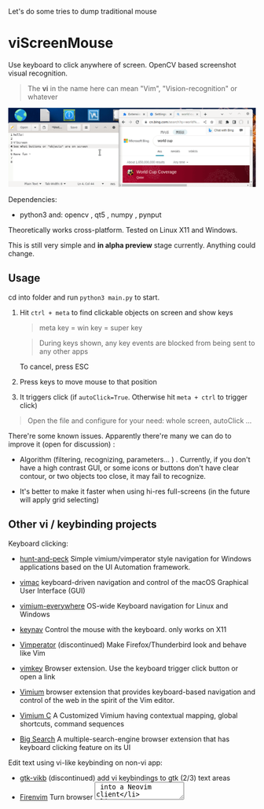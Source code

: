 Let's do some tries to dump traditional mouse

# viScreenMouse

Use keyboard to click anywhere of screen. OpenCV based screenshot visual recognition. 

> The **vi** in the name here can mean "Vim", "Vision-recognition" or whatever

![screenshot](demo.gif)

Dependencies:

- python3 and: opencv , qt5 , numpy , pynput

Theoretically works cross-platform. Tested on Linux X11 and Windows.

This is still very simple and **in alpha preview** stage currently. Anything could change.

## Usage

cd into folder and run `python3 main.py` to start.

1. Hit `ctrl + meta` to find clickable objects on screen and show keys 

   > meta key = win key = super key

   > During keys shown, any key events are blocked from being sent to any other apps 
   
   To cancel, press ESC
   
2. Press keys to move mouse to that position

3. It triggers click (if `autoClick=True`. Otherwise hit `meta + ctrl` to trigger click)

> Open the file and configure for your need: whole screen, autoClick ...

There're some known issues. Apparently there're many we can do to improve it (open for discussion) :

- Algorithm (filtering, recognizing,  parameters... ) . Currently, if you don't have a high contrast GUI, or some icons or buttons don't have clear contour, or two objects too close,  it may fail to recognize.

- It's better to make it faster when using hi-res full-screens (in the future will apply grid selecting)

## Other vi / keybinding projects

Keyboard clicking:

- [hunt-and-peck](https://github.com/zsims/hunt-and-peck) Simple vimium/vimperator style navigation for Windows applications based on the UI Automation framework.

- [vimac](https://github.com/dexterleng/vimac) keyboard-driven navigation and control of the macOS Graphical User Interface (GUI)

- [vimium-everywhere](https://github.com/phil294/vimium-everywhere) OS-wide Keyboard navigation for Linux and Windows

- [keynav](https://github.com/jordansissel/keynav) Control the mouse with the keyboard. only works on X11

- [Vimperator](https://github.com/vimperator/vimperator-labs) (discontinued) Make Firefox/Thunderbird look and behave like Vim

- [vimkey](https://github.com/Haojen/vimkey) Browser extension. Use the keyboard trigger click button or open a link

- [Vimium](https://github.com/philc/vimium) browser extension that provides keyboard-based navigation and control of the web in the spirit of the Vim editor.

- [Vimium C](https://github.com/gdh1995/vimium-c) A Customized Vimium having contextual mapping, global shortcuts, command sequences

- [Big Search](https://github.com/garywill/BigSearch) A multiple-search-engine browser extension that has keyboard clicking feature on its UI

Edit text using vi-like keybinding on non-vi app:

- [gtk-vikb](https://github.com/polachok/gtk-vikb) (discontinued) add vi keybindings to gtk (2/3) text areas
- [Firenvim](https://github.com/glacambre/firenvim) Turn browser <textarea> into a Neovim client
- [wasavi](https://github.com/akahuku/wasavi) Transforms browser <textarea> into a VI editor
- [emacs-anywhere](https://github.com/zachcurry/emacs-anywhere)
- [Emacs Everywhere](https://github.com/tecosaur/emacs-everywhere)
- [vime](https://github.com/algon-320/vime) Using Vim as an input method editor for X11 applications
- [vim_ahk](https://github.com/rcmdnk/vim_ahk) Based on AutoHotKey
- [tsf-vim](https://github.com/deton/tsf-vim) (discontinued) Windows IME to edit text like vim editor
